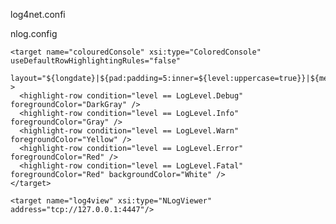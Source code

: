 log4net.confi

<log4net>
  <root>
    <level value="ALL" />
    <appender-ref ref="console" />
    <appender-ref ref="UdpAppender" />
  </root>
  <appender name="console" type="log4net.Appender.ConsoleAppender">
    <layout type="log4net.Layout.PatternLayout">
      <conversionPattern value="%date %level %logger - %message%newline" />
    </layout>
  </appender>
  <appender name="UdpAppender" type="log4net.Appender.UdpAppender">
    <localPort value="4447" />
    <remoteAddress value="127.0.0.1" />
    <remotePort value="7071" />
    <layout type="log4net.Layout.XmlLayout" />
  </appender>
</log4net>



nlog.config
<nlog xmlns="http://www.nlog-project.org/schemas/NLog.mono2.xsd"
      xmlns:xsi="http://www.w3.org/2001/XMLSchema-instance"
      autoReload="true"
      internalLogLevel="Warn"
      internalLogFile="nlog log.log"
      >
  <variable name="VerboseLayout"
            value="${longdate} ${level:upperCase=true} ${message}  
                    (${callsite:includSourcePath=true})"            />
  <variable name="ExceptionVerboseLayout"
            value="${VerboseLayout} (${stacktrace:topFrames=10})  
                     ${exception:format=ToString}"                  />

  <targets async="true">

    <target name="colouredConsole" xsi:type="ColoredConsole" useDefaultRowHighlightingRules="false"
       layout="${longdate}|${pad:padding=5:inner=${level:uppercase=true}}|${message}" >
      <highlight-row condition="level == LogLevel.Debug" foregroundColor="DarkGray" />
      <highlight-row condition="level == LogLevel.Info" foregroundColor="Gray" />
      <highlight-row condition="level == LogLevel.Warn" foregroundColor="Yellow" />
      <highlight-row condition="level == LogLevel.Error" foregroundColor="Red" />
      <highlight-row condition="level == LogLevel.Fatal" foregroundColor="Red" backgroundColor="White" />
    </target>

    <target name="log4view" xsi:type="NLogViewer" address="tcp://127.0.0.1:4447"/>
    
  </targets>

  <rules>
    <logger name="*" minlevel="Debug" writeTo="log4view" />
  </rules>

</nlog>